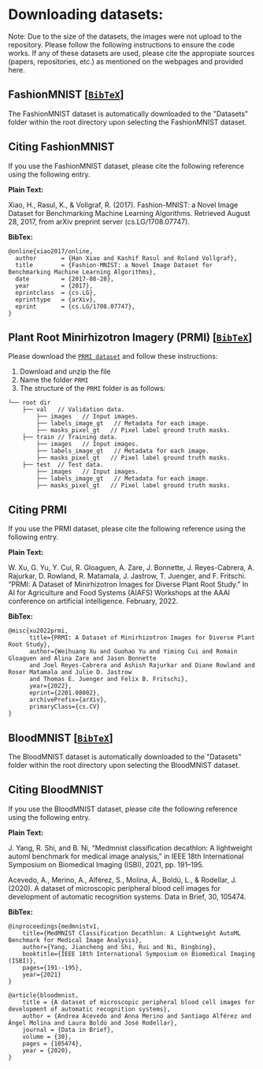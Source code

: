 # Downloading datasets:

Note: Due to the size of the datasets, the images were not 
upload to the repository. Please follow the following instructions
to ensure the code works. If any of these datasets are used,
please cite the appropiate sources (papers, repositories, etc.) as mentioned
on the webpages and provided here.

## FashionMNIST [[`BibTeX`](#CitingFashionMNIST)]


The FashionMNIST dataset is automatically downloaded to the "Datasets" folder within the root directory upon selecting the FashionMNIST dataset.

## <a name="CitingFashionMNIST"></a>Citing FashionMNIST

If you use the FashionMNIST dataset, please cite the following reference using the following entry.

**Plain Text:**

Xiao, H., Rasul, K., & Vollgraf, R. (2017). Fashion-MNIST: a Novel Image Dataset for Benchmarking Machine Learning Algorithms. Retrieved August 28, 2017, from arXiv preprint server (cs.LG/1708.07747).

**BibTex:**
```
@online{xiao2017/online,
  author       = {Han Xiao and Kashif Rasul and Roland Vollgraf},
  title        = {Fashion-MNIST: a Novel Image Dataset for Benchmarking Machine Learning Algorithms},
  date         = {2017-08-28},
  year         = {2017},
  eprintclass  = {cs.LG},
  eprinttype   = {arXiv},
  eprint       = {cs.LG/1708.07747},
}
```

##  Plant Root Minirhizotron Imagery (PRMI) [[`BibTeX`](#CitingPRMI)]

Please download the [`PRMI dataset`](https://gatorsense.github.io/PRMI/) 
and follow these instructions:

1. Download and unzip the file
2. Name the folder `PRMI`
3. The structure of the `PRMI` folder is as follows:
```
└── root dir
    ├── val   // Validation data.
        ├── images   // Input images.
        ├── labels_image_gt   // Metadata for each image.
        ├── masks_pixel_gt   // Pixel label ground truth masks.
    ├── train // Training data.
        ├── images   // Input images.
        ├── labels_image_gt   // Metadata for each image.
        ├── masks_pixel_gt   // Pixel label ground truth masks.
    ├── test  // Test data. 
        ├── images   // Input images.
        ├── labels_image_gt   // Metadata for each image.
        ├── masks_pixel_gt   // Pixel label ground truth masks.
```
## <a name="CitingPRMI"></a>Citing PRMI

If you use the PRMI dataset, please cite the following reference using the following entry.

**Plain Text:**

W. Xu, G. Yu, Y. Cui, R. Gloaguen, A. Zare, J. Bonnette, J. Reyes-Cabrera, A. Rajurkar, D. Rowland, R. Matamala, 
J. Jastrow, T. Juenger, and F. Fritschi. “PRMI: A Dataset of Minirhizotron Images for Diverse Plant Root Study.” 
In AI for Agriculture and Food Systems (AIAFS) Workshops at the AAAI conference on artificial intelligence. 
February, 2022.

**BibTex:**
```
@misc{xu2022prmi,
      title={PRMI: A Dataset of Minirhizotron Images for Diverse Plant Root Study}, 
      author={Weihuang Xu and Guohao Yu and Yiming Cui and Romain Gloaguen and Alina Zare and Jason Bonnette 
      and Joel Reyes-Cabrera and Ashish Rajurkar and Diane Rowland and Roser Matamala and Julie D. Jastrow 
      and Thomas E. Juenger and Felix B. Fritschi},
      year={2022},
      eprint={2201.08002},
      archivePrefix={arXiv},
      primaryClass={cs.CV}
}
```

## BloodMNIST [[`BibTeX`](#CitingBloodMNIST)]


The BloodMNIST dataset is automatically downloaded to the "Datasets" folder within the root directory upon selecting the BloodMNIST dataset.

## <a name="CitingBloodMNIST"></a>Citing BloodMNIST

If you use the BloodMNIST dataset, please cite the following reference using the following entry.

**Plain Text:**

J. Yang, R. Shi, and B. Ni, “Medmnist classification decathlon: A lightweight automl benchmark for medical image analysis,” in IEEE 18th International Symposium on Biomedical Imaging (ISBI), 2021, pp. 191–195.

Acevedo, A., Merino, A., Alférez, S., Molina, Á., Boldú, L., & Rodellar, J. (2020). A dataset of microscopic peripheral blood cell images for development of automatic recognition systems. Data in Brief, 30, 105474.

**BibTex:**
```
@inproceedings{medmnistv1,
    title={MedMNIST Classification Decathlon: A Lightweight AutoML Benchmark for Medical Image Analysis},
    author={Yang, Jiancheng and Shi, Rui and Ni, Bingbing},
    booktitle={IEEE 18th International Symposium on Biomedical Imaging (ISBI)},
    pages={191--195},
    year={2021}
}

@article{bloodmnist,
    title = {A dataset of microscopic peripheral blood cell images for development of automatic recognition systems},
    author = {Andrea Acevedo and Anna Merino and Santiago Alférez and Ángel Molina and Laura Boldú and José Rodellar},
    journal = {Data in Brief},
    volume = {30},
    pages = {105474},
    year = {2020},
}
```
